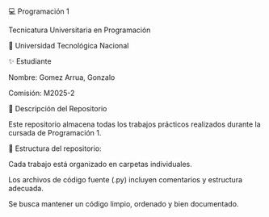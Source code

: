 💻 Programación 1

Tecnicatura Universitaria en Programación

📍 Universidad Tecnológica Nacional

✨ Estudiante

Nombre: Gomez Arrua, Gonzalo 

Comisión: M2025-2

📂 Descripción del Repositorio

Este repositorio almacena todas los trabajos prácticos realizados durante la cursada de Programación 1.


📌 Estructura del repositorio:

Cada trabajo está organizado en carpetas individuales.

Los archivos de código fuente (.py) incluyen comentarios y estructura adecuada.

Se busca mantener un código limpio, ordenado y bien documentado.
